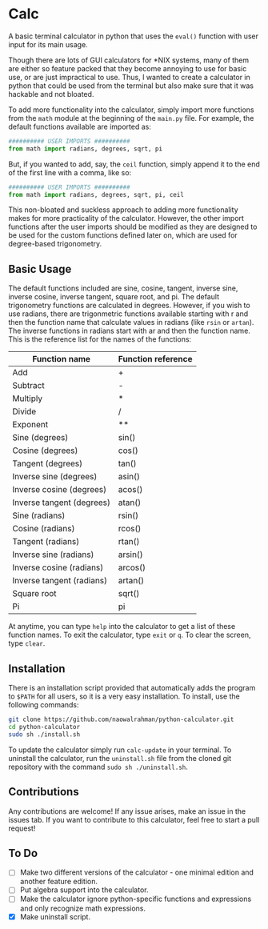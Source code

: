 # Calc
A basic terminal calculator in python that uses the `eval()` function with user input for its main usage. 

Though there are lots of GUI calculators for \*NIX systems, many of them are either so feature packed that they become annoying to use for basic use, or are just impractical to use. Thus, I wanted to create a calculator in python that could be used from the terminal but also make sure that it was hackable and not bloated. 

To add more functionality into the calculator, simply import more functions from the `math` module at the beginning of the `main.py` file. For example, the default functions available are imported as: 

```python 
########## USER IMPORTS ##########
from math import radians, degrees, sqrt, pi
```

But, if you wanted to add, say, the `ceil` function, simply append it to the end of the first line with a comma, like so: 

```python
########## USER IMPORTS ##########
from math import radians, degrees, sqrt, pi, ceil
```

This non-bloated and suckless approach to adding more functionality makes for more practicality of the calculator. However, the other import functions after the user imports should be modified as they are designed to be used for the custom functions defined later on, which are used for degree-based trigonometry. 

## Basic Usage

The default functions included are sine, cosine, tangent, inverse sine, inverse cosine, inverse tangent, square root, and pi. The default trigonometry functions are calculated in degrees. However, if you wish to use radians, there are trigonmetric functions available starting with r and then the function name that calculate values in radians (like `rsin` or `artan`). The inverse functions in radians start with ar and then the function name. This is the reference list for the names of the functions:

|**Function name**|**Function reference**|
|-----------------|----------------------|
|Add|+|
|Subtract|-|
|Multiply|*|
|Divide|/|
|Exponent|**|
|Sine (degrees)|sin()|
|Cosine (degrees)|cos()|
|Tangent (degrees)|tan()|
|Inverse sine (degrees)|asin()|
|Inverse cosine (degrees)|acos()|
|Inverse tangent (degrees)|atan()|
|Sine (radians)|rsin()|
|Cosine (radians)|rcos()|
|Tangent (radians)|rtan()|
|Inverse sine (radians)|arsin()|
|Inverse cosine (radians)|arcos()|
|Inverse tangent (radians)|artan()|
|Square root|sqrt()|
|Pi|pi|

At anytime, you can type `help` into the calculator to get a list of these function names. To exit the calculator, type `exit` or `q`. To clear the screen, type `clear`. 

## Installation

There is an installation script provided that automatically adds the program to `$PATH` for all users, so it is a very easy installation. To install, use the following commands: 
```sh 
git clone https://github.com/naowalrahman/python-calculator.git
cd python-calculator 
sudo sh ./install.sh 
```

To update the calculator simply run `calc-update` in your  terminal. To uninstall the calculator, run the `uninstall.sh` file from the cloned git repository with the command `sudo sh ./uninstall.sh`. 

## Contributions 
Any contributions are welcome! If any issue arises, make an issue in the issues tab. If you want to contribute to this calculator, feel free to start a pull request! 

## To Do
- [ ] Make two different versions of the calculator - one minimal edition and another feature edition. 
- [ ] Put algebra support into the calculator. 
- [ ] Make the calculator ignore python-specific functions and expressions and only recognize math expressions. 
- [X] Make uninstall script. 
